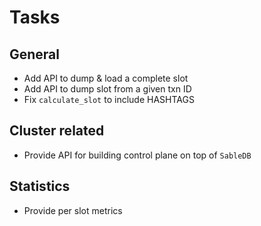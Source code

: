 # Tasks

## General

- Add API to dump & load a complete slot
- Add API to dump slot from a given txn ID
- Fix `calculate_slot` to include HASHTAGS

## Cluster related

- Provide API for building control plane on top of `SableDB`

## Statistics

- Provide per slot metrics

